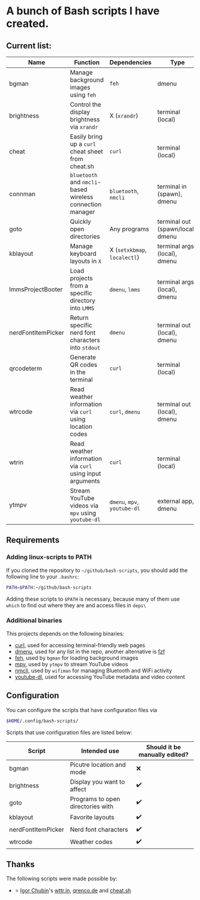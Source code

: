# A bunch of Bash scripts I have created.

## Current list:

| Name               | Function                                                  | Dependencies                 | Type                              |
| -                  | -                                                         | -                            | -                                 |
| bgman              | Manage background images using `feh`                      | `feh`                        | dmenu                             |
| brightness         | Control the display brightness via `xrandr`               | X (`xrandr`)                 | terminal (local)                  |
| cheat              | Easily bring up a `curl` cheat sheet from cheat.sh        | `curl`                       | terminal (local)                  |
| connman            | `bluetooth` and `nmcli`-based wireless connection manager | `bluetooth`, `nmcli`         | terminal in (spawn), dmenu        |
| goto               | Quickly open directories                                  | Any programs                 | terminal out (spawn/local), dmenu |
| kblayout           | Manage keyboard layouts in `X`                            | X (`setxkbmap`, `localectl`) | terminal args (local), dmenu      |
| lmmsProjectBooter  | Load projects from a specific directory into `LMMS`       | `dmenu`, `lmms`              | terminal args (local), dmenu      |
| nerdFontItemPicker | Return specific nerd font characters into `stdout`        | `dmenu`                      | terminal out (local), dmenu       |
| qrcodeterm         | Generate QR codes in the terminal                         | `curl`                       | terminal (local)                  |
| wtrcode            | Read weather information via `curl` using location codes  | `curl`, `dmenu`              | terminal out (local), dmenu       |
| wtrin              | Read weather information via `curl` using input arguments | `curl`                       | terminal (local)                  |
| ytmpv              | Stream YouTube videos via `mpv` using `youtube-dl`        | `dmenu`, `mpv`, `youtube-dl` | external app, dmenu               |

## Requirements

### Adding linux-scripts to PATH

If you cloned the repository to `~/github/bash-scripts`, you should add the following line to your `.bashrc`:

```sh
PATH=$PATH:~/github/bash-scripts
```

Adding these scripts to ``$PATH`` is necessary, because many of them use ``which`` to find out where they are and access files in ``deps\``

### Additional binaries

This projects depends on the following binaries:

- [curl](https://curl.se/), used for accessing terminal-friendly web pages
- [dmenu](https://tools.suckless.org/dmenu/), used for any list in the repo, another alternative is [fzf](https://github.com/junegunn/fzf)
- [feh](https://github.com/derf/feh), used by ``bgman`` for loading background images
- [mpv](https://mpv.io/), used by `ytmpv` to stream YouTube videos
- [nmcli](https://linux.die.net/man/1/nmcli), used by ``wifiman`` for managing Bluetooth and WiFi activity
- [youtube-dl](https://youtube-dl.org/), used for accessing YouTube metadata and video content

## Configuration

You can configure the scripts that have configuration files via
```sh
$HOME/.config/bash-scripts/
```

Scripts that use configuration files are listed below:

| Script             | Intended use                      | Should it be manually edited? |
| -                  | -                                 | -                             |
| bgman              | Picutre location and mode         | ❌                            |
| brightness         | Display you want to affect        | ✔️                             |
| goto               | Programs to open directories with | ✔️                             |
| kblayout           | Favorite layouts                  | ✔️                             |
| nerdFontItemPicker | Nerd font characters              | ✔️                             |
| wtrcode            | Weather codes                     | ✔️                             |

## Thanks

The following scripts were made possible by:

- ⭐ [Igor Chubin](https://github.com/chubin)'s [wttr.in](https://github.com/chubin/wttr.in), [qrenco.de](https://github.com/chubin/qrenco.de) and [cheat.sh](https://github.com/chubin/cheat.sh)

